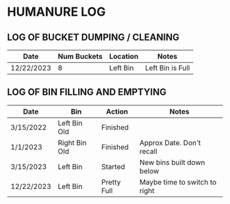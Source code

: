 
# HUMANURE LOG

## LOG OF BUCKET DUMPING / CLEANING

| Date       | Num Buckets | Location | Notes            |
|------------|-------------|----------|------------------|
| 12/22/2023 | 8           | Left Bin | Left Bin is Full |

## LOG OF BIN FILLING AND EMPTYING

| Date       | Bin           | Action      | Notes                         |
|------------|---------------|-------------|-------------------------------|
| 3/15/2022  | Left Bin Old  | Finished    |                               |
| 1/1/2023   | Right Bin Old | Finished    | Approx Date. Don't recall     |
| 3/15/2023  | Left Bin      | Started     | New bins built down below     |
| 12/22/2023 | Left Bin      | Pretty Full | Maybe time to switch to right |

